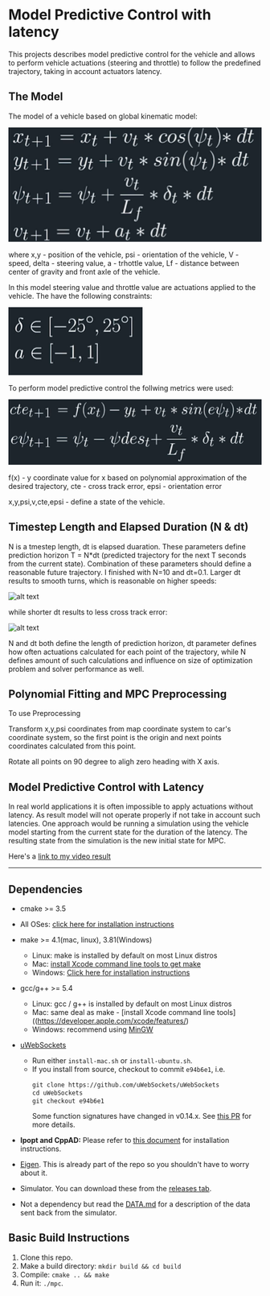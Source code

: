 # Model Predictive Control with latency

This projects describes model predictive control for the vehicle and allows to perform vehicle actuations (steering and throttle) to follow the predefined trajectory, taking in account actuators latency.

## The Model

[image1]: ./images/model.png
[image2]: ./images/constraints.png
[image3]: ./images/metrics.png
[image4]: ./images/short_dt.gif
[image5]: ./images/long_dt.gif
[image6]: ./images/output_video.gif

The model of a vehicle based on global kinematic model:

![alt text][image1]

where x,y - position of the vehicle, psi - orientation of the vehicle, V - speed, delta - steering value, a - trhottle value, Lf - distance between center of gravity and front axle of the vehicle.

In this model steering value and throttle value are actuations applied to the vehicle. The have the following constraints:

![alt text][image2]

To perform model predictive control the follwing metrics were used:

![alt text][image3]

f(x) - y coordinate value for x based on polynomial approximation of the desired trajectory, cte - cross track error, epsi - orientation error

x,y,psi,v,cte,epsi - define a state of the vehicle.

## Timestep Length and Elapsed Duration (N & dt)

N is a tmestep length, dt is elapsed duaration. These parameters define prediction horizon T = N*dt (predicted trajectory for the next T seconds from the current state).
Combination of these parameters should define a reasonable future trajectory. I finished with N=10 and dt=0.1. 
Larger dt results to smooth turns, which is reasonable on higher speeds:

![alt text][image5]

while shorter dt results to less cross track error:

![alt text][image4]

N and dt both define the length of prediction horizon, dt parameter defines how often actuations calculated for each point of the trajectory,
while N defines amount of such calculations and influence on size of optimization problem and solver performance as well.


## Polynomial Fitting and MPC Preprocessing
To use 
Preprocessing

Transform x,y,psi coordinates from map coordinate system to car's coordinate system,
so the first point is the origin and next points coordinates calculated from this point.

Rotate all points on 90 degree to aligh zero heading with X axis.

## Model Predictive Control with Latency

In real world applications it is often impossible to apply actuations without latency. As result model will not operate properly if not take in account such latencies.
One approach would be running a simulation using the vehicle model starting from the current state for the duration of the latency.
The resulting state from the simulation is the new initial state for MPC.


Here's a [link to my video result](./output_video.mp4)

---

## Dependencies

* cmake >= 3.5
 * All OSes: [click here for installation instructions](https://cmake.org/install/)
* make >= 4.1(mac, linux), 3.81(Windows)
  * Linux: make is installed by default on most Linux distros
  * Mac: [install Xcode command line tools to get make](https://developer.apple.com/xcode/features/)
  * Windows: [Click here for installation instructions](http://gnuwin32.sourceforge.net/packages/make.htm)
* gcc/g++ >= 5.4
  * Linux: gcc / g++ is installed by default on most Linux distros
  * Mac: same deal as make - [install Xcode command line tools]((https://developer.apple.com/xcode/features/)
  * Windows: recommend using [MinGW](http://www.mingw.org/)
* [uWebSockets](https://github.com/uWebSockets/uWebSockets)
  * Run either `install-mac.sh` or `install-ubuntu.sh`.
  * If you install from source, checkout to commit `e94b6e1`, i.e.
    ```
    git clone https://github.com/uWebSockets/uWebSockets
    cd uWebSockets
    git checkout e94b6e1
    ```
    Some function signatures have changed in v0.14.x. See [this PR](https://github.com/udacity/CarND-MPC-Project/pull/3) for more details.

* **Ipopt and CppAD:** Please refer to [this document](https://github.com/udacity/CarND-MPC-Project/blob/master/install_Ipopt_CppAD.md) for installation instructions.
* [Eigen](http://eigen.tuxfamily.org/index.php?title=Main_Page). This is already part of the repo so you shouldn't have to worry about it.
* Simulator. You can download these from the [releases tab](https://github.com/udacity/self-driving-car-sim/releases).
* Not a dependency but read the [DATA.md](./DATA.md) for a description of the data sent back from the simulator.


## Basic Build Instructions

1. Clone this repo.
2. Make a build directory: `mkdir build && cd build`
3. Compile: `cmake .. && make`
4. Run it: `./mpc`.

